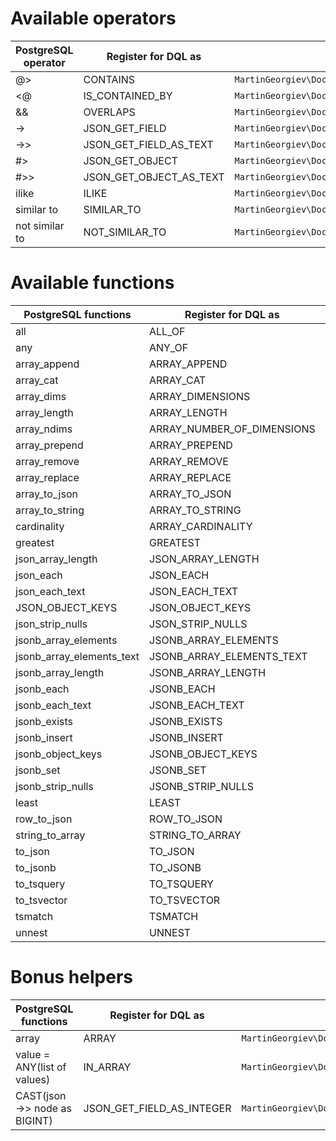 # Available operators

| PostgreSQL operator | Register for DQL as | Implemented by
|---|---|---|
| @> | CONTAINS | `MartinGeorgiev\Doctrine\ORM\Query\AST\Functions\Contains` | 
| <@ | IS_CONTAINED_BY | `MartinGeorgiev\Doctrine\ORM\Query\AST\Functions\IsContainedBy` | 
| && | OVERLAPS | `MartinGeorgiev\Doctrine\ORM\Query\AST\Functions\Overlaps` | 
| -> | JSON_GET_FIELD | `MartinGeorgiev\Doctrine\ORM\Query\AST\Functions\JsonGetField` | 
| ->> | JSON_GET_FIELD_AS_TEXT | `MartinGeorgiev\Doctrine\ORM\Query\AST\Functions\JsonGetFieldAsText` |
| #> | JSON_GET_OBJECT | `MartinGeorgiev\Doctrine\ORM\Query\AST\Functions\JsonGetObject` |
| #>> | JSON_GET_OBJECT_AS_TEXT | `MartinGeorgiev\Doctrine\ORM\Query\AST\Functions\JsonGetObjectAsText` |
| ilike | ILIKE | `MartinGeorgiev\Doctrine\ORM\Query\AST\Functions\Ilike` | 
| similar to | SIMILAR_TO | `MartinGeorgiev\Doctrine\ORM\Query\AST\Functions\SimilarTo` | 
| not similar to | NOT_SIMILAR_TO | `MartinGeorgiev\Doctrine\ORM\Query\AST\Functions\NotSimilarTo` | 


# Available functions

| PostgreSQL functions | Register for DQL as | Implemented by
|---|---|---|
| all | ALL_OF | `MartinGeorgiev\Doctrine\ORM\Query\AST\Functions\All` | 
| any | ANY_OF | `MartinGeorgiev\Doctrine\ORM\Query\AST\Functions\Any` | 
| array_append | ARRAY_APPEND | `MartinGeorgiev\Doctrine\ORM\Query\AST\Functions\ArrayAppend` | 
| array_cat | ARRAY_CAT | `MartinGeorgiev\Doctrine\ORM\Query\AST\Functions\ArrayCat` | 
| array_dims | ARRAY_DIMENSIONS | `MartinGeorgiev\Doctrine\ORM\Query\AST\Functions\ArrayDimensions` | 
| array_length | ARRAY_LENGTH | `MartinGeorgiev\Doctrine\ORM\Query\AST\Functions\ArrayLength` | 
| array_ndims | ARRAY_NUMBER_OF_DIMENSIONS | `MartinGeorgiev\Doctrine\ORM\Query\AST\Functions\ArrayNumberOfDimensions` | 
| array_prepend | ARRAY_PREPEND | `MartinGeorgiev\Doctrine\ORM\Query\AST\Functions\ArrayPrepend` | 
| array_remove | ARRAY_REMOVE | `MartinGeorgiev\Doctrine\ORM\Query\AST\Functions\ArrayRemove` | 
| array_replace | ARRAY_REPLACE | `MartinGeorgiev\Doctrine\ORM\Query\AST\Functions\ArrayReplace` | 
| array_to_json | ARRAY_TO_JSON | `MartinGeorgiev\Doctrine\ORM\Query\AST\Functions\ArrayToJson` |
| array_to_string | ARRAY_TO_STRING | `MartinGeorgiev\Doctrine\ORM\Query\AST\Functions\ArrayToString` |  
| cardinality | ARRAY_CARDINALITY | `MartinGeorgiev\Doctrine\ORM\Query\AST\Functions\Cardinality` | 
| greatest | GREATEST | `MartinGeorgiev\Doctrine\ORM\Query\AST\Functions\Greatest` | 
| json_array_length | JSON_ARRAY_LENGTH | `MartinGeorgiev\Doctrine\ORM\Query\AST\Functions\JsonArrayLength` | 
| json_each | JSON_EACH | `MartinGeorgiev\Doctrine\ORM\Query\AST\Functions\JsonEach` | 
| json_each_text | JSON_EACH_TEXT | `MartinGeorgiev\Doctrine\ORM\Query\AST\Functions\JsonEachText` | 
| JSON_OBJECT_KEYS | JSON_OBJECT_KEYS | `MartinGeorgiev\Doctrine\ORM\Query\AST\Functions\JsonObjectKeys` | 
| json_strip_nulls | JSON_STRIP_NULLS | `MartinGeorgiev\Doctrine\ORM\Query\AST\Functions\JsonStripNulls` | 
| jsonb_array_elements | JSONB_ARRAY_ELEMENTS | `MartinGeorgiev\Doctrine\ORM\Query\AST\Functions\JsonbArrayElements` | 
| jsonb_array_elements_text | JSONB_ARRAY_ELEMENTS_TEXT | `MartinGeorgiev\Doctrine\ORM\Query\AST\Functions\JsonbArrayElementsText` | 
| jsonb_array_length | JSONB_ARRAY_LENGTH | `MartinGeorgiev\Doctrine\ORM\Query\AST\Functions\JsonbArrayLength` | 
| jsonb_each | JSONB_EACH | `MartinGeorgiev\Doctrine\ORM\Query\AST\Functions\JsonbEach` | 
| jsonb_each_text | JSONB_EACH_TEXT | `MartinGeorgiev\Doctrine\ORM\Query\AST\Functions\JsonbEachText` | 
| jsonb_exists | JSONB_EXISTS | `MartinGeorgiev\Doctrine\ORM\Query\AST\Functions\JsonbExists` | 
| jsonb_insert | JSONB_INSERT | `MartinGeorgiev\Doctrine\ORM\Query\AST\Functions\JsonbInsert` | 
| jsonb_object_keys | JSONB_OBJECT_KEYS | `MartinGeorgiev\Doctrine\ORM\Query\AST\Functions\JsonbObjectKeys` | 
| jsonb_set | JSONB_SET | `MartinGeorgiev\Doctrine\ORM\Query\AST\Functions\JsonbSet` | 
| jsonb_strip_nulls | JSONB_STRIP_NULLS | `MartinGeorgiev\Doctrine\ORM\Query\AST\Functions\JsonbStripNulls` | 
| least | LEAST | `MartinGeorgiev\Doctrine\ORM\Query\AST\Functions\Least` | 
| row_to_json | ROW_TO_JSON | `MartinGeorgiev\Doctrine\ORM\Query\AST\Functions\RowToJson` | 
| string_to_array | STRING_TO_ARRAY | `MartinGeorgiev\Doctrine\ORM\Query\AST\Functions\StringToArray` | 
| to_json | TO_JSON | `MartinGeorgiev\Doctrine\ORM\Query\AST\Functions\ToJson` | 
| to_jsonb | TO_JSONB | `MartinGeorgiev\Doctrine\ORM\Query\AST\Functions\ToJsonb` | 
| to_tsquery | TO_TSQUERY | `MartinGeorgiev\Doctrine\ORM\Query\AST\Functions\ToTsquery` | 
| to_tsvector | TO_TSVECTOR | `MartinGeorgiev\Doctrine\ORM\Query\AST\Functions\ToTsvector` | 
| tsmatch | TSMATCH | `MartinGeorgiev\Doctrine\ORM\Query\AST\Functions\Tsmatch` | 
| unnest | UNNEST | `MartinGeorgiev\Doctrine\ORM\Query\AST\Functions\Unnest` | 


# Bonus helpers

| PostgreSQL functions | Register for DQL as | Implemented by
|---|---|---|
| array | ARRAY | `MartinGeorgiev\Doctrine\ORM\Query\AST\Functions\Arr` | 
| value = ANY(list of values) | IN_ARRAY | `MartinGeorgiev\Doctrine\ORM\Query\AST\Functions\InArray` | 
| CAST(json ->> node as BIGINT) | JSON_GET_FIELD_AS_INTEGER | `MartinGeorgiev\Doctrine\ORM\Query\AST\Functions\JsonGetFieldAsInteger` | 
